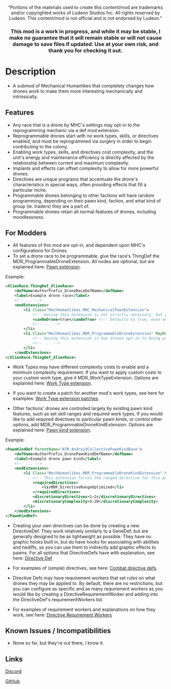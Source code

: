 <p align="center">
	“Portions of the materials used to create this content/mod are trademarks and/or copyrighted works of Ludeon Studios Inc. All rights reserved by Ludeon. This content/mod is not official and is not endorsed by Ludeon.”
</p>

<h3 align="center">
    This mod is a work in progress, and while it may be stable, I make no guarantee that it will remain stable or will not cause damage to save files if updated. Use at your own risk, and thank you for checking it out.
</h3>

# Description
* A submod of Mechanical Humanlikes that completely changes how drones work to make them more interesting mechanically and intrinsically.

## Features
* Any race that is a drone by MHC's settings may opt-in to the reprogramming mechanic via a def mod extension.
* Reprogrammable drones start with no work types, skills, or directives enabled, and must be reprogrammed via surgery in order to begin contributing to the colony.
* Enabling work types, skills, and directives cost complexity, and the unit's energy and maintenance efficiency is directly affected by the relationship between current and maximum complexity.
* Implants and effects can offset complexity to allow for more powerful drones.
* Directives are unique programs that accentuate the drone's characteristics in special ways, often providing effects that fill a particular niche.
* Programmable drones belonging to other factions will have random programming, depending on their pawn kind, faction, and what kind of group (ie. traders) they are a part of.
* Programmable drones retain all normal features of drones, including moodlessness.

## For Modders
* All features of this mod are opt-in, and dependent upon MHC's configurations for Drones.
* To set a drone race to be programmable, give the race's ThingDef the MDR_ProgrammableDroneExtension. All nodes are optional, but are explained here: [Pawn extension](https://github.com/RWDevathon/MH-Drones-Reprogrammed/blob/main/Source/v1.4/Extensions/PawnExtensions.cs).

Example:
```xml
<AlienRace.ThingDef_AlienRace>
    <defName>AuthorPrefix_DroneRaceDefName</defName>
    <label>Example drone race</label>
    <!-- ... -->
    <modExtensions>
        <li Class="MechHumanlikes.MHC_MechanicalPawnExtension">
            <!-- Having this extension is not strictly necessary, but you should have one so that the normal drone mechanics are configurable and set -->
            <canBeDrone>true</canBeTrue> <!-- Defaults to true, even on races that do not have this extension, but is essential. -->
            <!-- ... -->
        </li>
        <li Class="MechHumanlikes.MDR_ProgrammableDroneExtension" MayRequire="Killathon.MechanicalHumanlikes.MechDronesReprogrammed">
            <!-- Having this extension is how drones opt-in to being programmable. There are no mandatory options. -->
            <!-- ... -->
        </li>
    </modExtensions>
</AlienRace.ThingDef_AlienRace>
```

* Work Types may have different complexity costs to enable and a minimum complexity requirement. If you want to apply custom costs to your custom work type, give it MDR_WorkTypeExtension. Options are explained here: [Work Type extension](https://github.com/RWDevathon/MH-Drones-Reprogrammed/blob/main/Source/v1.4/Extensions/WorkTypeExtensions.cs).
* If you want to create a patch for another mod's work types, see here for examples: [Work Type extension patches](https://github.com/RWDevathon/MH-Drones-Reprogrammed/blob/main/1.4/Patches/MDR_WorkTypeExtensionPatch.xml).

* Other factions' drones are controlled largely by existing pawn kind features, such as set skill ranges and required work types. If you would like to add required directives to particular pawn kinds, or control other options, add MDR_ProgrammableDroneKindExtension. Options are explained here: [Pawn kind extension](https://github.com/RWDevathon/MH-Drones-Reprogrammed/blob/main/Source/v1.4/Extensions/PawnKindExtensions.cs).

Example:
```xml
<PawnKindDef ParentName="ATR_AndroidCollectivePawnKindBase">
    <defName>AuthorPrefix_DronePawnKindDefName</defName>
    <label>Example drone pawn kind</label>
    <!-- ... -->
    <modExtensions>
        <li Class="MechHumanlikes.MDR_ProgrammableDroneKindExtension" MayRequire="Killathon.MechanicalHumanlikes.MechDronesReprogrammed">
            <!-- This extension forces the ranged directive for this pawn kind, and allows 1-2 additional directives and 5-20 complexity to be randomized. -->
            <requiredDirectives>
                <li>MDR_DirectiveRangeOptimized</li>
            </requiredDirectives>
            <discretionaryDirectives>1~2</discretionaryDirectives>
            <discretionaryComplexity>5~20</discretionaryComplexity>
        </li>
    </modExtensions>
</PawnKindDef>
```

* Creating your own directives can be done by creating a new DirectiveDef. They work relatively similarly to a GeneDef, but are generally designed to be as lightweight as possible. They have no graphic hooks built in, but do have hooks for associating with abilities and hediffs, so you can use them to indirectly add graphic effects to pawns. For all options that DirectiveDefs have with explanation, see here: [Directive Def](https://github.com/RWDevathon/MH-Drones-Reprogrammed/blob/main/Source/v1.4/Defs/DirectiveDef.cs)
* For examples of (simple) directives, see here: [Combat directive defs](https://github.com/RWDevathon/MH-Drones-Reprogrammed/blob/main/1.4/Defs/DirectiveDefs/Directives_Combat.xml).

* Directive Defs may have requirement workers that set rules on what drones they may be applied to. By default, there are no restrictions, but you can configure as specific and as many requirement workers as you would like by creating a DirectiveRequirementWorker and adding into the DirectiveDef's requirementWorkers list.
* For examples of requirement workers and explanations on how they work, see here: [Directive Requirement Workers](https://github.com/RWDevathon/MH-Drones-Reprogrammed/tree/main/Source/v1.4/Directives/DirectiveRequirementWorkers)


## Known Issues / Incompatibilities
* None so far, but they're out there, I know it.

## Links
[Discord](https://discord.gg/udNCpbkABT)

[GitHub](https://github.com/RWDevathon/MH-Drones-Reprogrammed/tree/main)